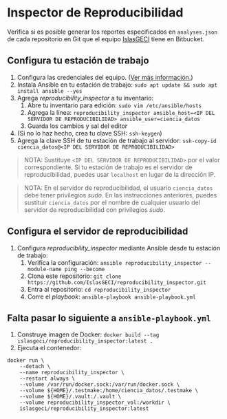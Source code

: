 # Inspector de Reproducibilidad

Verifica si es posible generar los reportes especificados en `analyses.json` de cada repositorio en
Git que el equipo [IslasGECI](https://bitbucket.org/IslasGECI/) tiene en Bitbucket.

## Configura tu estación de trabajo

1. Configura las credenciales del equipo. ([Ver más
   información.](https://docs.google.com/document/d/1lY7ycXs4J8wp1OyJCmPsvfB7YdQqscqL52cIZxBP6Rw/edit?usp=sharing))
1. Instala Ansible en tu estación de trabajo: `sudo apt update && sudo apt install ansible --yes`
1. Agrega _reproducibility_inspector_ a tu inventario:
    1. Abre tu inventario para edición: `sudo vim /etc/ansible/hosts`
    1. Agrega la línea: `reproducibility_inspector ansible_host=<IP DEL SERVIDOR DE
       REPRODUCIBILIDAD> ansible_user=ciencia_datos`
    1. Guarda los cambios y sal del editor
1. (Si no lo haz hecho, crea tu clave SSH: `ssh-keygen`)
1. Agrega la clave SSH de tu estación de trabajo al servidor: `ssh-copy-id ciencia_datos@<IP DEL
   SERVIDOR DE REPRODUCIBILIDAD>`

> NOTA: Sustituye `<IP DEL SERVIDOR DE REPRODUCIBILIDAD>` por el valor correspondiente. Si tu
> estación de trabajo es el servidor de reproducibilidad, puedes usar `localhost` en lugar de la
> dirección IP.

> NOTA: En el servidor de reproducibilidad, el usuario `ciencia_datos` debe tener privilegios
> _sudo_. En las instrucciones anteriores, puedes sustituir `ciencia_datos` por el nombre de
> cualquier usuario del servidor de reproducibilidad con privilegios _sudo_.

## Configura el servidor de reproducibilidad

1. Configura _reproducibility_inspector_ mediante Ansible desde tu estación de trabajo:
    1. Verifica la configuración: `ansible reproducibility_inspector --module-name ping --become`
    1. Clona este repositorio: `git clone https://github.com/IslasGECI/reproducibility_inspector.git`
    1. Entra al repositorio: `cd reproducibility_inspector`
    1. Corre el _playbook_: `ansible-playbook ansible-playbook.yml`

## Falta pasar lo siguiente a `ansible-playbook.yml`

1. Construye imagen de Docker: `docker build --tag islasgeci/reproducibility_inspector:latest .`
1. Ejecuta el contenedor:

```shell
docker run \
    --detach \
    --name reproducibility_inspector \
    --restart always \
    --volume /var/run/docker.sock:/var/run/docker.sock \
    --volume ${HOME}/.testmake:/home/ciencia_datos/.testmake \
    --volume ${HOME}/.vault:/.vault \
    --volume reproducibility_inspector_vol:/workdir \
    islasgeci/reproducibility_inspector:latest
```
